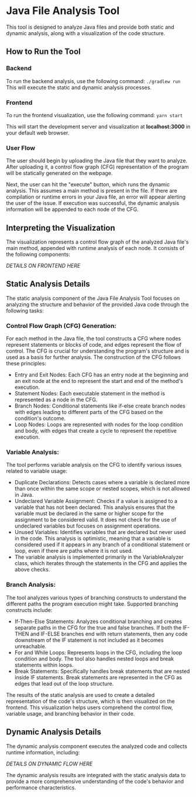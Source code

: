 # Java File Analysis Tool

This tool is designed to analyze Java files and provide both static and dynamic analysis, along with a visualization of the code structure.

## How to Run the Tool

### Backend

To run the backend analysis, use the following command:
`./gradlew run`
This will execute the static and dynamic analysis processes.

### Frontend

To run the frontend visualization, use the following command:
`yarn start`

This will start the development server and visualization at **localhost:3000** in your default web browser.

### User Flow
The user should begin by uploading the Java file that they want to analyze. After uploading it, a control flow graph (CFG) representation of the 
program will be statically generated on the webpage. 

Next, the user can hit the "execute" button, which runs the dynamic analysis. This assumes a main method is present in the file. 
If there are compilation or runtime errors in your Java file, an error will appear alerting the user of the issue. If
execution was successful, the dynamic analysis information will be appended to each node of the CFG.

## Interpreting the Visualization

The visualization represents a control flow graph of the analyzed Java file's main method, appended with runtime analysis of each node. 
It consists of the following components:

*DETAILS ON FRONTEND HERE*

## Static Analysis Details

The static analysis component of the Java File Analysis Tool focuses on analyzing the structure and behavior of the provided Java code through the following tasks:
### Control Flow Graph (CFG) Generation: 
For each method in the Java file, the tool constructs a CFG where nodes represent statements or blocks of code, and edges represent the flow of control. The CFG is crucial for understanding the program's structure and is used as a basis for further analysis. The construction of the CFG follows these principles:
- 	Entry and Exit Nodes: Each CFG has an entry node at the beginning and an exit node at the end to represent the start and end of the method's execution.
- Statement Nodes: Each executable statement in the method is represented as a node in the CFG.
- Branch Nodes: Conditional statements like if-else create branch nodes with edges leading to different parts of the CFG based on the condition's outcome.
-	Loop Nodes: Loops are represented with nodes for the loop condition and body, with edges that create a cycle to represent the repetitive execution.
### Variable Analysis: 
The tool performs variable analysis on the CFG to identify various issues related to variable usage:
-	Duplicate Declarations: Detects cases where a variable is declared more than once within the same scope or nested scopes, which is not allowed in Java.
-	Undeclared Variable Assignment: Checks if a value is assigned to a variable that has not been declared. This analysis ensures that the variable must be declared in the same or higher scope for the assignment to be considered valid. It does not check for the use of undeclared variables but focuses on assignment operations.
-	Unused Variables: Identifies variables that are declared but never used in the code. This analysis is optimistic, meaning that a variable is considered used if it appears in any branch of a conditional statement or loop, even if there are paths where it is not used.
-	The variable analysis is implemented primarily in the VariableAnalyzer class, which iterates through the statements in the CFG and applies the above checks.
### Branch Analysis: 
The tool analyzes various types of branching constructs to understand the different paths the program execution might take. Supported branching constructs include:
-	If-Then-Else Statements: Analyzes conditional branching and creates separate paths in the CFG for the true and false branches. If both the IF-THEN and IF-ELSE branches end with return statements, then any code downstream of the IF statement is not included as it becomes unreachable.
-	For and While Loops: Represents loops in the CFG, including the loop condition and body. The tool also handles nested loops and break statements within loops.
-	Break Statements: Specifically handles break statements that are nested inside IF statements. Break statements are represented in the CFG as edges that lead out of the loop structure.

The results of the static analysis are used to create a detailed representation of the code's structure, which is then visualized on the frontend. This visualization helps users comprehend the control flow, variable usage, and branching behavior in their code.

## Dynamic Analysis Details

The dynamic analysis component executes the analyzed code and collects runtime information, including:

*DETAILS ON DYNAMIC FLOW HERE*

The dynamic analysis results are integrated with the static analysis data to provide a more comprehensive understanding of the code's behavior and performance characteristics.